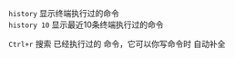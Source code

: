 
`history`       显示终端执行过的命令  
`history 10`    显示最近10条终端执行过的命令 

`Ctrl+r`        搜索 已经执行过的 命令，它可以你写命令时 自动补全  